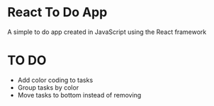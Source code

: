 # React To Do App

A simple to do app created in JavaScript using the React framework

# TO DO
- Add color coding to tasks
- Group tasks by color
- Move tasks to bottom instead of removing
